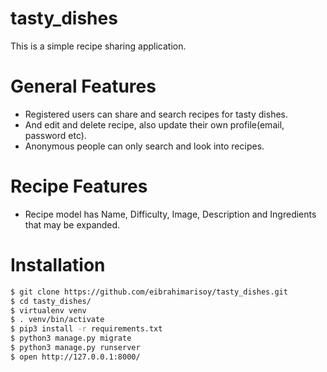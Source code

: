 # tasty_dishes
This is a simple recipe sharing application.

# General Features
- Registered users can share and search recipes for tasty dishes.
- And edit and delete recipe, also update their own profile(email, password etc).
- Anonymous people can only search and look into recipes.

# Recipe Features
- Recipe model has Name, Difficulty, Image, Description and Ingredients that may be expanded.

# Installation
```sh
$ git clone https://github.com/eibrahimarisoy/tasty_dishes.git
$ cd tasty_dishes/
$ virtualenv venv
$ . venv/bin/activate
$ pip3 install -r requirements.txt
$ python3 manage.py migrate
$ python3 manage.py runserver
$ open http://127.0.0.1:8000/
```
